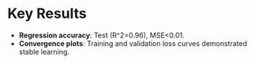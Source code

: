 # Key Results

- **Regression accuracy**: Test \(R^2=0.96\), MSE<0.01.  
- **Convergence plots**: Training and validation loss curves demonstrated stable learning.
